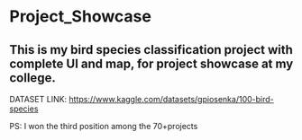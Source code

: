 # Project_Showcase
## This is my bird species classification project with complete UI and map, for project showcase at my college.
DATASET LINK: https://www.kaggle.com/datasets/gpiosenka/100-bird-species

PS: I won the third position among the 70+projects

